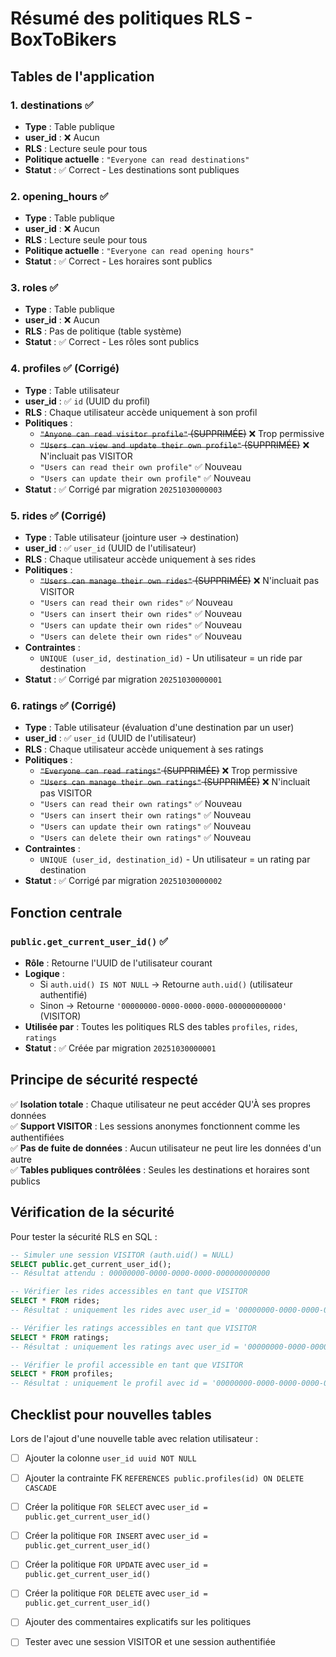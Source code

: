 # Résumé des politiques RLS - BoxToBikers

## Tables de l'application

### 1. **destinations** ✅
- **Type** : Table publique
- **user_id** : ❌ Aucun
- **RLS** : Lecture seule pour tous
- **Politique actuelle** : `"Everyone can read destinations"`
- **Statut** : ✅ Correct - Les destinations sont publiques

### 2. **opening_hours** ✅
- **Type** : Table publique
- **user_id** : ❌ Aucun
- **RLS** : Lecture seule pour tous
- **Politique actuelle** : `"Everyone can read opening hours"`
- **Statut** : ✅ Correct - Les horaires sont publics

### 3. **roles** ✅
- **Type** : Table publique
- **user_id** : ❌ Aucun
- **RLS** : Pas de politique (table système)
- **Statut** : ✅ Correct - Les rôles sont publics

### 4. **profiles** ✅ (Corrigé)
- **Type** : Table utilisateur
- **user_id** : ✅ `id` (UUID du profil)
- **RLS** : Chaque utilisateur accède uniquement à son profil
- **Politiques** :
  - ~~`"Anyone can read visitor profile"` (SUPPRIMÉE)~~ ❌ Trop permissive
  - ~~`"Users can view and update their own profile"` (SUPPRIMÉE)~~ ❌ N'incluait pas VISITOR
  - `"Users can read their own profile"` ✅ Nouveau
  - `"Users can update their own profile"` ✅ Nouveau
- **Statut** : ✅ Corrigé par migration `20251030000003`

### 5. **rides** ✅ (Corrigé)
- **Type** : Table utilisateur (jointure user → destination)
- **user_id** : ✅ `user_id` (UUID de l'utilisateur)
- **RLS** : Chaque utilisateur accède uniquement à ses rides
- **Politiques** :
  - ~~`"Users can manage their own rides"` (SUPPRIMÉE)~~ ❌ N'incluait pas VISITOR
  - `"Users can read their own rides"` ✅ Nouveau
  - `"Users can insert their own rides"` ✅ Nouveau
  - `"Users can update their own rides"` ✅ Nouveau
  - `"Users can delete their own rides"` ✅ Nouveau
- **Contraintes** :
  - `UNIQUE (user_id, destination_id)` - Un utilisateur = un ride par destination
- **Statut** : ✅ Corrigé par migration `20251030000001`

### 6. **ratings** ✅ (Corrigé)
- **Type** : Table utilisateur (évaluation d'une destination par un user)
- **user_id** : ✅ `user_id` (UUID de l'utilisateur)
- **RLS** : Chaque utilisateur accède uniquement à ses ratings
- **Politiques** :
  - ~~`"Everyone can read ratings"` (SUPPRIMÉE)~~ ❌ Trop permissive
  - ~~`"Users can manage their own ratings"` (SUPPRIMÉE)~~ ❌ N'incluait pas VISITOR
  - `"Users can read their own ratings"` ✅ Nouveau
  - `"Users can insert their own ratings"` ✅ Nouveau
  - `"Users can update their own ratings"` ✅ Nouveau
  - `"Users can delete their own ratings"` ✅ Nouveau
- **Contraintes** :
  - `UNIQUE (user_id, destination_id)` - Un utilisateur = un rating par destination
- **Statut** : ✅ Corrigé par migration `20251030000002`

## Fonction centrale

### `public.get_current_user_id()` ✅
- **Rôle** : Retourne l'UUID de l'utilisateur courant
- **Logique** :
  - Si `auth.uid() IS NOT NULL` → Retourne `auth.uid()` (utilisateur authentifié)
  - Sinon → Retourne `'00000000-0000-0000-0000-000000000000'` (VISITOR)
- **Utilisée par** : Toutes les politiques RLS des tables `profiles`, `rides`, `ratings`
- **Statut** : ✅ Créée par migration `20251030000001`

## Principe de sécurité respecté

✅ **Isolation totale** : Chaque utilisateur ne peut accéder QU'À ses propres données  
✅ **Support VISITOR** : Les sessions anonymes fonctionnent comme les authentifiées  
✅ **Pas de fuite de données** : Aucun utilisateur ne peut lire les données d'un autre  
✅ **Tables publiques contrôlées** : Seules les destinations et horaires sont publics  

## Vérification de la sécurité

Pour tester la sécurité RLS en SQL :

```sql
-- Simuler une session VISITOR (auth.uid() = NULL)
SELECT public.get_current_user_id();
-- Résultat attendu : 00000000-0000-0000-0000-000000000000

-- Vérifier les rides accessibles en tant que VISITOR
SELECT * FROM rides;
-- Résultat : uniquement les rides avec user_id = '00000000-0000-0000-0000-000000000000'

-- Vérifier les ratings accessibles en tant que VISITOR
SELECT * FROM ratings;
-- Résultat : uniquement les ratings avec user_id = '00000000-0000-0000-0000-000000000000'

-- Vérifier le profil accessible en tant que VISITOR
SELECT * FROM profiles;
-- Résultat : uniquement le profil avec id = '00000000-0000-0000-0000-000000000000'
```

## Checklist pour nouvelles tables

Lors de l'ajout d'une nouvelle table avec relation utilisateur :

- [ ] Ajouter la colonne `user_id uuid NOT NULL`
- [ ] Ajouter la contrainte FK `REFERENCES public.profiles(id) ON DELETE CASCADE`
- [ ] Créer la politique `FOR SELECT` avec `user_id = public.get_current_user_id()`
- [ ] Créer la politique `FOR INSERT` avec `user_id = public.get_current_user_id()`
- [ ] Créer la politique `FOR UPDATE` avec `user_id = public.get_current_user_id()`
- [ ] Créer la politique `FOR DELETE` avec `user_id = public.get_current_user_id()`
- [ ] Ajouter des commentaires explicatifs sur les politiques
- [ ] Tester avec une session VISITOR et une session authentifiée


